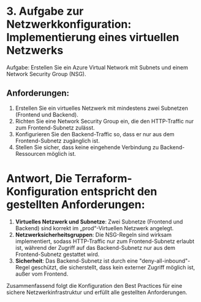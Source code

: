 # 3. Aufgabe zur Netzwerkkonfiguration: Implementierung eines virtuellen Netzwerks
Aufgabe: Erstellen Sie ein Azure Virtual Network mit Subnets und einem Network Security Group (NSG).

## Anforderungen:
1. Erstellen Sie ein virtuelles Netzwerk mit mindestens zwei Subnetzen (Frontend und Backend).
2. Richten Sie eine Network Security Group ein, die den HTTP-Traffic nur zum Frontend-Subnetz zulässt.
3. Konfigurieren Sie den Backend-Traffic so, dass er nur aus dem Frontend-Subnetz zugänglich ist.
4. Stellen Sie sicher, dass keine eingehende Verbindung zu Backend-Ressourcen möglich ist.


# Antwort, Die Terraform-Konfiguration entspricht den gestellten Anforderungen:

1. **Virtuelles Netzwerk und Subnetze**: Zwei Subnetze (Frontend und Backend) sind korrekt im „prod“-Virtuellen Netzwerk angelegt.
2. **Netzwerksicherheitsgruppen**: Die NSG-Regeln sind wirksam implementiert, sodass HTTP-Traffic nur zum Frontend-Subnetz erlaubt ist, während der Zugriff auf das Backend-Subnetz nur aus dem Frontend-Subnetz gestattet wird.
3. **Sicherheit**: Das Backend-Subnetz ist durch eine "deny-all-inbound"-Regel geschützt, die sicherstellt, dass kein externer Zugriff möglich ist, außer vom Frontend.

Zusammenfassend folgt die Konfiguration den Best Practices für eine sichere Netzwerkinfrastruktur und erfüllt alle gestellten Anforderungen.